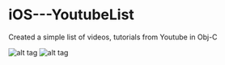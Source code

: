 # iOS---YoutubeList
Created a simple list of videos, tutorials from Youtube in Obj-C


![alt tag](https://cloud.githubusercontent.com/assets/20172644/22223258/8061bd36-e1ba-11e6-8cb9-4c2eb135184c.png)
![alt tag](https://cloud.githubusercontent.com/assets/20172644/22223259/809d7bc8-e1ba-11e6-8e43-4124b4009add.png)
